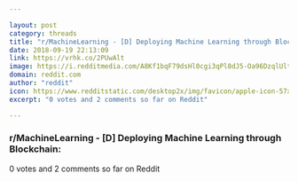 ```yaml
---

layout: post
category: threads
title: "r/MachineLearning - [D] Deploying Machine Learning through Blockchain:"
date: 2018-09-19 22:13:09
link: https://vrhk.co/2PUwAlt
image: https://i.redditmedia.com/A8Kf1bqF79dsHl0cgi3qPl8dJ5-Oa96DzqlUltesd8Y.jpg?s=1ae2631b0ca7a59932d003bcf7bdeace
domain: reddit.com
author: "reddit"
icon: https://www.redditstatic.com/desktop2x/img/favicon/apple-icon-57x57.png
excerpt: "0 votes and 2 comments so far on Reddit"

---
```


### r/MachineLearning - [D] Deploying Machine Learning through Blockchain:

0 votes and 2 comments so far on Reddit